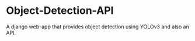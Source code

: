 # Object-Detection-API
A django web-app that provides object detection using YOLOv3 and also an API.
